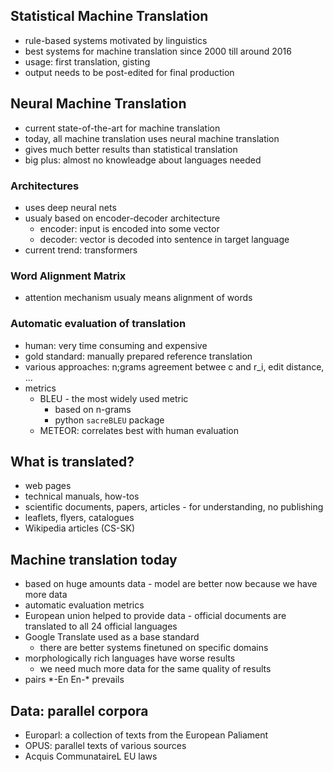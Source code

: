 ## Statistical Machine Translation

- rule-based systems motivated by linguistics
- best systems for machine translation since 2000 till around 2016
- usage: first translation, gisting
- output needs to be post-edited for final production

## Neural Machine Translation

- current state-of-the-art for machine translation
- today, all machine translation uses neural machine translation
- gives much better results than statistical translation
- big plus: almost no knowleadge about languages needed

### Architectures

- uses deep neural nets
- usualy based on encoder-decoder architecture
  - encoder: input is encoded into some vector
  - decoder: vector is decoded into sentence in target language
- current trend: transformers

### Word Alignment Matrix

- attention mechanism usualy means alignment of words

### Automatic evaluation of translation

- human: very time consuming and expensive
- gold standard: manually prepared reference translation 
- various approaches: n;grams agreement betwee c and r_i, edit distance, ...
- metrics
  - BLEU - the most widely used metric
    - based on n-grams
    - python `sacreBLEU` package
  - METEOR: correlates best with human evaluation

## What is translated?

- web pages
- technical manuals, how-tos
- scientific documents, papers, articles - for understanding, no publishing
- leaflets, flyers, catalogues
- Wikipedia articles (CS-SK)

## Machine translation today

- based on huge amounts data - model are better now because we have more data
- automatic evaluation metrics
- European union helped to provide data - official documents are translated to all 24 official languages
- Google Translate used as a base standard
  - there are better systems finetuned on specific domains
- morphologically rich languages have worse results
  - we need much more data for the same quality of results
- pairs \*-En En-\* prevails

## Data: parallel corpora
- Europarl: a collection of texts from the European Paliament
- OPUS: parallel texts of various sources
- Acquis CommunataireL EU laws
